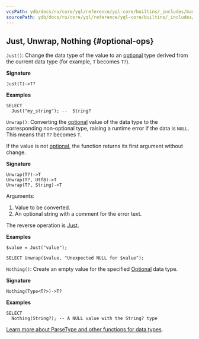 ```yaml
---
vcsPath: ydb/docs/ru/core/yql/reference/yql-core/builtins/_includes/basic/optional_ops.md
sourcePath: ydb/docs/ru/core/yql/reference/yql-core/builtins/_includes/basic/optional_ops.md
---
```

## Just, Unwrap, Nothing {#optional-ops}

`Just()`: Change the data type of the value to an [optional](../../../types/optional.md) type derived from the current data type (for example, `T` becomes `T?`).

**Signature**
```
Just(T)->T?
```

**Examples**
```yql
SELECT
  Just("my_string"); --  String?
```

`Unwrap()`: Converting the [optional](../../../types/optional.md) value of the data type to the corresponding non-optional type, raising a runtime error if the data is `NULL`. This means that `T?` becomes `T`.

If the value is not [optional](../../../types/optional.md), the function returns its first argument without change.

**Signature**
```
Unwrap(T?)->T
Unwrap(T?, Utf8)->T
Unwrap(T?, String)->T
```

Arguments:

1. Value to be converted.
2. An optional string with a comment for the error text.

The reverse operation is [Just](#just).

**Examples**
```yql
$value = Just("value");

SELECT Unwrap($value, "Unexpected NULL for $value");
```

`Nothing()`: Create an empty value for the specified [Optional](../../../types/optional.md) data type.

**Signature**
```
Nothing(Type<T?>)->T?
```

**Examples**
```yql
SELECT
  Nothing(String?); -- A NULL value with the String? type
```

[Learn more about ParseType and other functions for data types](../../types.md).

